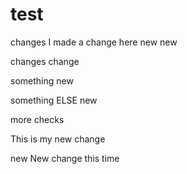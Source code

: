 # test


changes I made a change here new new

changes
change


something new

something ELSE new

more checks

This is my new change

new New change this time
